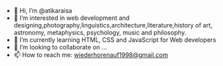 - 👋 Hi, I’m @atikaraisa
- 👀 I’m interested in web development and designing,photography,linguistics,architecture,literature,history of art, astronomy, metaphysics, psychology, music and philosophy. 
- 🌱 I’m currently learning HTML, CSS and JavaScript for Web developers
- 💞️ I’m looking to collaborate on ...
- 📫 How to reach me: wiederhorenauf1998@gmail.com

<!---
atikaraisa/atikaraisa is a ✨ special ✨ repository because its `README.md` (this file) appears on your GitHub profile.
You can click the Preview link to take a look at your changes.
--->
